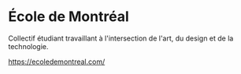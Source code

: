 # École de Montréal

Collectif étudiant travaillant à l'intersection de l'art, du design et de la technologie.

https://ecoledemontreal.com/
